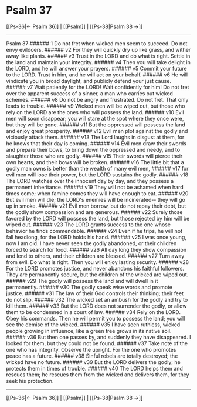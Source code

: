# Psalm 37

[[Ps-36|← Psalm 36]] | [[Psalm]] | [[Ps-38|Psalm 38 →]]
***

Psalm 37 ###### 1 Do not fret when wicked men seem to succeed. Do not envy evildoers. ###### v2 For they will quickly dry up like grass, and wither away like plants. ###### v3 Trust in the LORD and do what is right. Settle in the land and maintain your integrity. ###### v4 Then you will take delight in the LORD, and he will answer your prayers. ###### v5 Commit your future to the LORD. Trust in him, and he will act on your behalf. ###### v6 He will vindicate you in broad daylight, and publicly defend your just cause. ###### v7 Wait patiently for the LORD! Wait confidently for him! Do not fret over the apparent success of a sinner, a man who carries out wicked schemes. ###### v8 Do not be angry and frustrated. Do not fret. That only leads to trouble. ###### v9 Wicked men will be wiped out, but those who rely on the LORD are the ones who will possess the land. ###### v10 Evil men will soon disappear; you will stare at the spot where they once were, but they will be gone. ###### v11 But the oppressed will possess the land and enjoy great prosperity. ###### v12 Evil men plot against the godly and viciously attack them. ###### v13 The Lord laughs in disgust at them, for he knows that their day is coming. ###### v14 Evil men draw their swords and prepare their bows, to bring down the oppressed and needy, and to slaughter those who are godly. ###### v15 Their swords will pierce their own hearts, and their bows will be broken. ###### v16 The little bit that a godly man owns is better than the wealth of many evil men, ###### v17 for evil men will lose their power, but the LORD sustains the godly. ###### v18 The LORD watches over the innocent day by day, and they possess a permanent inheritance. ###### v19 They will not be ashamed when hard times come; when famine comes they will have enough to eat. ###### v20 But evil men will die; the LORD's enemies will be incinerated-- they will go up in smoke. ###### v21 Evil men borrow, but do not repay their debt, but the godly show compassion and are generous. ###### v22 Surely those favored by the LORD will possess the land, but those rejected by him will be wiped out. ###### v23 The LORD grants success to the one whose behavior he finds commendable. ###### v24 Even if he trips, he will not fall headlong, for the LORD holds his hand. ###### v25 I was once young, now I am old. I have never seen the godly abandoned, or their children forced to search for food. ###### v26 All day long they show compassion and lend to others, and their children are blessed. ###### v27 Turn away from evil. Do what is right. Then you will enjoy lasting security. ###### v28 For the LORD promotes justice, and never abandons his faithful followers. They are permanently secure, but the children of the wicked are wiped out. ###### v29 The godly will possess the land and will dwell in it permanently. ###### v30 The godly speak wise words and promote justice. ###### v31 The law of their God controls their thinking; their feet do not slip. ###### v32 The wicked set an ambush for the godly and try to kill them. ###### v33 But the LORD does not surrender the godly, or allow them to be condemned in a court of law. ###### v34 Rely on the LORD. Obey his commands. Then he will permit you to possess the land; you will see the demise of the wicked. ###### v35 I have seen ruthless, wicked people growing in influence, like a green tree grows in its native soil. ###### v36 But then one passes by, and suddenly they have disappeared. I looked for them, but they could not be found. ###### v37 Take note of the one who has integrity. Observe the upright. For the one who promotes peace has a future. ###### v38 Sinful rebels are totally destroyed; the wicked have no future. ###### v39 But the LORD delivers the godly; he protects them in times of trouble. ###### v40 The LORD helps them and rescues them; he rescues them from the wicked and delivers them, for they seek his protection.

***
[[Ps-36|← Psalm 36]] | [[Psalm]] | [[Ps-38|Psalm 38 →]]
